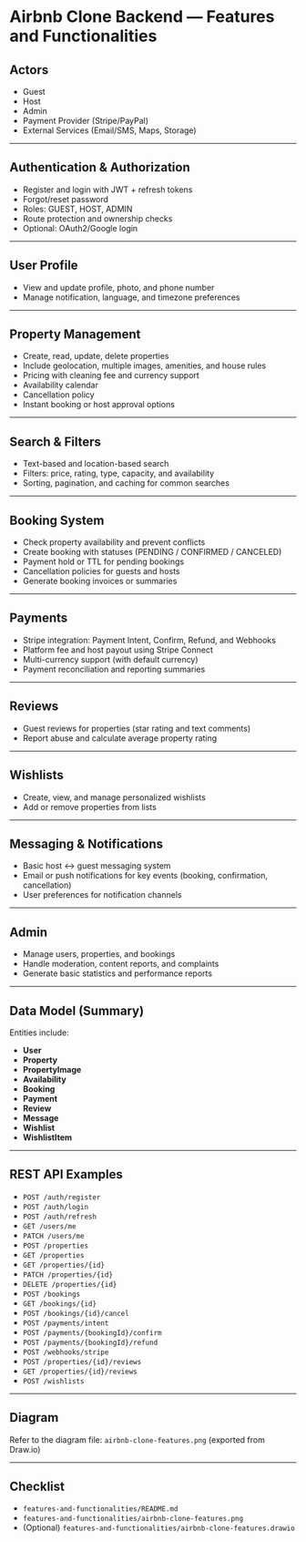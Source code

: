 # Airbnb Clone Backend — Features and Functionalities
## Actors
- Guest  
- Host  
- Admin  
- Payment Provider (Stripe/PayPal)  
- External Services (Email/SMS, Maps, Storage)

---

## Authentication & Authorization
- Register and login with JWT + refresh tokens  
- Forgot/reset password  
- Roles: GUEST, HOST, ADMIN  
- Route protection and ownership checks  
- Optional: OAuth2/Google login

---

## User Profile
- View and update profile, photo, and phone number  
- Manage notification, language, and timezone preferences

---

## Property Management
- Create, read, update, delete properties  
- Include geolocation, multiple images, amenities, and house rules  
- Pricing with cleaning fee and currency support  
- Availability calendar  
- Cancellation policy  
- Instant booking or host approval options

---

## Search & Filters
- Text-based and location-based search  
- Filters: price, rating, type, capacity, and availability  
- Sorting, pagination, and caching for common searches

---

## Booking System
- Check property availability and prevent conflicts  
- Create booking with statuses (PENDING / CONFIRMED / CANCELED)  
- Payment hold or TTL for pending bookings  
- Cancellation policies for guests and hosts  
- Generate booking invoices or summaries

---

## Payments
- Stripe integration: Payment Intent, Confirm, Refund, and Webhooks  
- Platform fee and host payout using Stripe Connect  
- Multi-currency support (with default currency)  
- Payment reconciliation and reporting summaries

---

## Reviews
- Guest reviews for properties (star rating and text comments)  
- Report abuse and calculate average property rating

---

## Wishlists
- Create, view, and manage personalized wishlists  
- Add or remove properties from lists

---

## Messaging & Notifications
- Basic host ↔ guest messaging system  
- Email or push notifications for key events (booking, confirmation, cancellation)  
- User preferences for notification channels

---

## Admin
- Manage users, properties, and bookings  
- Handle moderation, content reports, and complaints  
- Generate basic statistics and performance reports

---

## Data Model (Summary)
Entities include:  
- **User**  
- **Property**  
- **PropertyImage**  
- **Availability**  
- **Booking**  
- **Payment**  
- **Review**  
- **Message**  
- **Wishlist**  
- **WishlistItem**

---

## REST API Examples
- `POST /auth/register`  
- `POST /auth/login`  
- `POST /auth/refresh`  
- `GET /users/me`  
- `PATCH /users/me`  
- `POST /properties`  
- `GET /properties`  
- `GET /properties/{id}`  
- `PATCH /properties/{id}`  
- `DELETE /properties/{id}`  
- `POST /bookings`  
- `GET /bookings/{id}`  
- `POST /bookings/{id}/cancel`  
- `POST /payments/intent`  
- `POST /payments/{bookingId}/confirm`  
- `POST /payments/{bookingId}/refund`  
- `POST /webhooks/stripe`  
- `POST /properties/{id}/reviews`  
- `GET /properties/{id}/reviews`  
- `POST /wishlists`

---

## Diagram
Refer to the diagram file: `airbnb-clone-features.png` (exported from Draw.io)

---

## Checklist
- `features-and-functionalities/README.md`  
- `features-and-functionalities/airbnb-clone-features.png`  
- (Optional) `features-and-functionalities/airbnb-clone-features.drawio`
